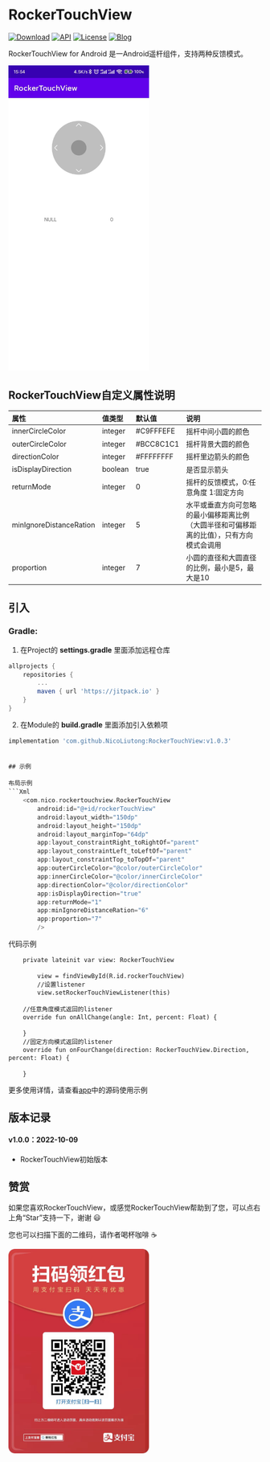 # RockerTouchView

[![Download](https://img.shields.io/badge/download-App-blue.svg)](https://raw.githubusercontent.com/jenly1314/CircleProgressView/master/app/release/app-release.apk)
[![API](https://img.shields.io/badge/API-16%2B-blue.svg?style=flat)](https://android-arsenal.com/api?level=16)
[![License](https://img.shields.io/badge/license-MIT-blue.svg)](https://opensource.org/licenses/mit-license.php)
[![Blog](https://img.shields.io/badge/blog-Jenly-9933CC.svg)](https://jenly1314.github.io/)

RockerTouchView for Android 是一Android遥杆组件，支持两种反馈模式。

<div>
        <img src="https://github.com/NicoLiutong/RockerTouchView/blob/main/pay/test.jpg" width="280" heght="350">
    </div>

## RockerTouchView自定义属性说明
| 属性 | 值类型 | 默认值 | 说明 |
| :------| :------ | :------ | :------ |
| innerCircleColor | integer |#C9FFFEFE| 摇杆中间小圆的颜色 |
| outerCircleColor | integer |#BCC8C1C1| 摇杆背景大圆的颜色 |
| directionColor | integer |#FFFFFFFF| 摇杆里边箭头的颜色 |
| isDisplayDirection | boolean | true | 是否显示箭头 |
| returnMode | integer | 0 | 摇杆的反馈模式，0:任意角度 1:固定方向 |
| minIgnoreDistanceRation | integer | 5 | 水平或垂直方向可忽略的最小偏移距离比例（大圆半径和可偏移距离的比值），只有方向模式会调用 |
| proportion | integer | 7 | 小圆的直径和大圆直径的比例，最小是5，最大是10 |

## 引入

### Gradle:

1. 在Project的 **settings.gradle** 里面添加远程仓库  
          
```gradle
allprojects {
	repositories {
		...
		maven { url 'https://jitpack.io' }
	}
}
```

2. 在Module的 **build.gradle** 里面添加引入依赖项
```gradle
implementation 'com.github.NicoLiutong:RockerTouchView:v1.0.3'


## 示例

布局示例
```Xml
    <com.nico.rockertouchview.RockerTouchView
        android:id="@+id/rockerTouchView"
        android:layout_width="150dp"
        android:layout_height="150dp"
        android:layout_marginTop="64dp"
        app:layout_constraintRight_toRightOf="parent"
        app:layout_constraintLeft_toLeftOf="parent"
        app:layout_constraintTop_toTopOf="parent"
        app:outerCircleColor="@color/outerCircleColor"
        app:innerCircleColor="@color/innerCircleColor"
        app:directionColor="@color/directionColor"
        app:isDisplayDirection="true"
        app:returnMode="1"
        app:minIgnoreDistanceRation="6"
        app:proportion="7"
        />
```

代码示例
```Kotline
    private lateinit var view: RockerTouchView
    
        view = findViewById(R.id.rockerTouchView)
        //设置listener
        view.setRockerTouchViewListener(this)

    //任意角度模式返回的listener
    override fun onAllChange(angle: Int, percent: Float) {
        
    }
    //固定方向模式返回的listener
    override fun onFourChange(direction: RockerTouchView.Direction, percent: Float) {
        
    }

```

更多使用详情，请查看[app](app)中的源码使用示例

## 版本记录
#### v1.0.0：2022-10-09
*  RockerTouchView初始版本

## 赞赏
如果您喜欢RockerTouchView，或感觉RockerTouchView帮助到了您，可以点右上角“Star”支持一下，谢谢 :smiley:<p>
您也可以扫描下面的二维码，请作者喝杯咖啡 :coffee:
    <div>
        <img src="https://github.com/NicoLiutong/RockerTouchView/blob/main/pay/red%20package.jpg" width="280" heght="350">
    </div>
